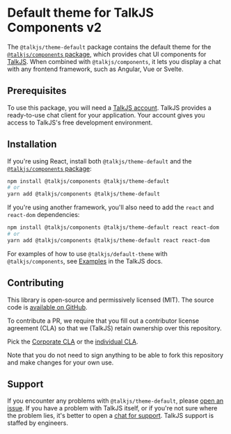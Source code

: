 # Default theme for TalkJS Components v2

The `@talkjs/theme-default` package contains the default theme for the [`@talkjs/components` package](https://www.npmjs.com/package/@talkjs/components), which provides chat UI components for [TalkJS](https://talkjs.com). When combined with `@talkjs/components`, it lets you display a chat with any frontend framework, such as Angular, Vue or Svelte.

## Prerequisites

To use this package, you will need a [TalkJS account](https://talkjs.com/dashboard/login). TalkJS provides a ready-to-use chat client for your application. Your account gives you access to TalkJS's free development environment.

## Installation

If you're using React, install both `@talkjs/theme-default` and the [ `@talkjs/components` package](https://www.npmjs.com/package/@talkjs/components):

```sh
npm install @talkjs/components @talkjs/theme-default
# or
yarn add @talkjs/components @talkjs/theme-default
```

If you're using another framework, you'll also need to add the `react` and `react-dom` dependencies:

```sh
npm install @talkjs/components @talkjs/theme-default react react-dom
# or
yarn add @talkjs/components @talkjs/theme-default react react-dom
```

For examples of how to use `@talkjs/default-theme` with `@talkjs/components`, see [Examples](https://talkjs.com/docs/Reference/Components/Reference/Chatbox/#examples) in the TalkJS docs.

## Contributing

This library is open-source and permissively licensed (MIT). The source code is [available on GitHub](https://github.com/talkjs/theme-default).

To contribute a PR, we require that you fill out a contributor license agreement (CLA) so that we (TalkJS) retain ownership over this repository.

Pick the [Corporate CLA](corporate_contributor_license_agreement.md) or the [individual CLA](individual_contributor_license_agreement.md). 

Note that you do not need to sign anything to be able to fork this repository and make changes for your own use.

## Support

If you encounter any problems with `@talkjs/theme-default`, please [open an issue](https://github.com/talkjs/theme-default/issues). If you have a problem with TalkJS itself, or if you're not sure where the problem lies, it's better to open a [chat for support](https://talkjs.com/?chat). TalkJS support is staffed by engineers.
